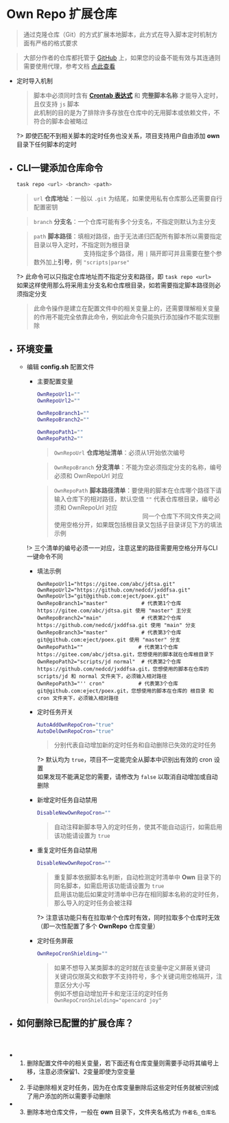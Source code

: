 # Own Repo 扩展仓库
> 通过克隆仓库（Git）的方式扩展本地脚本，此方式在导入脚本定时机制方面有严格的格式要求

> 大部分作者的仓库都托管于 [GitHub](https://github.com) 上，如果您的设备不能有效与其连通则需要使用代理，参考文档 [点此查看](./install/配置代理)

- 定时导入机制

  > 脚本中必须同时含有 **[Crontab 表达式](https://www.runoob.com/w3cnote/linux-crontab-tasks.html)** 和 **完整脚本名称** 才能导入定时，且仅支持 `js` 脚本\
  > 此机制的目的是为了排除许多存放在仓库中的无用脚本或依赖文件，不符合的脚本会被略过

  ?> 即使匹配不到相关脚本的定时任务也没关系，项目支持用户自由添加 **own** 目录下任何脚本的定时

- ## CLI一键添加仓库命令

    ```bash
    task repo <url> <branch> <path>
    ```

    > `url` **仓库地址**：一般以 `.git` 为结尾，如果使用私有仓库那么还需要自行配置密钥

    > `branch` **分支名**：一个仓库可能有多个分支名，不指定则默认为主分支

    > `path` **脚本路径**：填相对路径，由于无法递归匹配所有脚本所以需要指定目录以导入定时，不指定则为根目录\
    > ㅤㅤㅤㅤㅤㅤㅤㅤㅤ支持指定多个路径，用 `|` 隔开即可并且需要在整个参数外加上**引号**，例 `"scripts|parse"`

  ?> 此命令可以只指定仓库地址而不指定分支和路径，即 `task repo <url>`\
    如果这样使用那么将采用主分支名和仓库根目录，如若需要指定脚本路径则必须指定分支

    > 此命令操作是建立在配置文件中的相关变量上的，还需要理解相关变量的作用不能完全依靠此命令，例如此命令只能执行添加操作不能实现删除

- ## 环境变量

    - 编辑 **config.sh** 配置文件

        - 主要配置变量

          ```bash
          OwnRepoUrl1=""
          OwnRepoUrl2=""

          OwnRepoBranch1=""
          OwnRepoBranch2=""

          OwnRepoPath1=""
          OwnRepoPath2=""
          ```
          > `OwnRepoUrl` **仓库地址清单**：必须从1开始依次编号

          > `OwnRepoBranch` **分支清单**：不能为空必须指定分支的名称，编号必须和 OwnRepoUrl 对应

          > `OwnRepoPath` **脚本路径清单**：要使用的脚本在仓库哪个路径下请输入仓库下的相对路径，默认空值 `""` 代表仓库根目录，编号必须和 OwnRepoUrl 对应\
          > ㅤㅤㅤㅤㅤㅤㅤㅤㅤㅤㅤㅤㅤㅤㅤㅤ同一个仓库下不同文件夹之间使用空格分开，如果既包括根目录又包括子目录详见下方的填法示例

      !> 三个清单的编号必须一一对应，注意这里的路径需要用空格分开与CLI一键命令不同

        - 填法示例

          ```
          OwnRepoUrl1="https://gitee.com/abc/jdtsa.git"
          OwnRepoUrl2="https://github.com/nedcd/jxddfsa.git"
          OwnRepoUrl3="git@github.com:eject/poex.git"
          OwnRepoBranch1="master"           # 代表第1个仓库 https://gitee.com/abc/jdtsa.git 使用 "master" 主分支
          OwnRepoBranch2="main"             # 代表第2个仓库 https://github.com/nedcd/jxddfsa.git 使用 "main" 分支
          OwnRepoBranch3="master"           # 代表第3个仓库 git@github.com:eject/poex.git 使用 "master" 分支
          OwnRepoPath1=""                  # 代表第1个仓库 https://gitee.com/abc/jdtsa.git，您想使用的脚本就在仓库根目录下
          OwnRepoPath2="scripts/jd normal"  # 代表第2个仓库 https://github.com/nedcd/jxddfsa.git，您想使用的脚本在仓库的 scripts/jd 和 normal 文件夹下，必须输入相对路径
          OwnRepoPath3="'' cron"           # 代表第3个仓库 git@github.com:eject/poex.git，您想使用的脚本在仓库的 根目录 和 cron 文件夹下，必须输入相对路径
          ```

        - 定时任务开关

            ```bash
            AutoAddOwnRepoCron="true"
            AutoDelOwnRepoCron="true"
            ```
            > 分别代表自动增加新的定时任务和自动删除已失效的定时任务

          ?> 默认均为 `true`，项目不一定能完全从脚本中识别出有效的 cron 设置\
            如果发现不能满足您的需要，请修改为 `false` 以取消自动增加或自动删除

        - 新增定时任务自动禁用

            ```bash
            DisableNewOwnRepoCron=""
            ```
            > 自动注释新脚本导入的定时任务，使其不能自动运行，如需启用该功能请设置为 `true`

        - 重复定时任务自动禁用

            ```bash
            DisableNewOwnRepoCron=""
            ```

            > 重复脚本依据脚本名判断，自动检测定时清单中 **Own** 目录下的同名脚本，如需启用该功能请设置为 `true`\
            > 启用该功能后如果定时清单中已存在相同脚本名称的定时任务，那么导入的定时任务会被注释

          ?> 注意该功能只有在拉取单个仓库时有效，同时拉取多个仓库时无效（即一次性配置了多个 **OwnRepo** 仓库变量）

        - 定时任务屏蔽

            ```bash
            OwnRepoCronShielding=""
            ```

            > 如果不想导入某类脚本的定时就在该变量中定义屏蔽关键词\
            > 关键词仅限英文和数字不支持符号，多个关键词用空格隔开，注意区分大小写\
            > 例如不想自动增加开卡和宠汪汪的定时任务 `OwnRepoCronShielding="opencard joy"`

- ## 如何删除已配置的扩展仓库？ <!-- {docsify-ignore} -->
ㅤ
  - 1. 删除配置文件中的相关变量，若下面还有仓库变量则需要手动将其编号上移，注意必须保留1、2变量即使为空变量
  - 2. 手动删除相关定时任务，因为在仓库变量删除后这些定时任务就被识别成了用户添加的所以需要手动删除
  - 3. 删除本地仓库文件，一般在 **own** 目录下，文件夹名格式为 `作者名_仓库名`